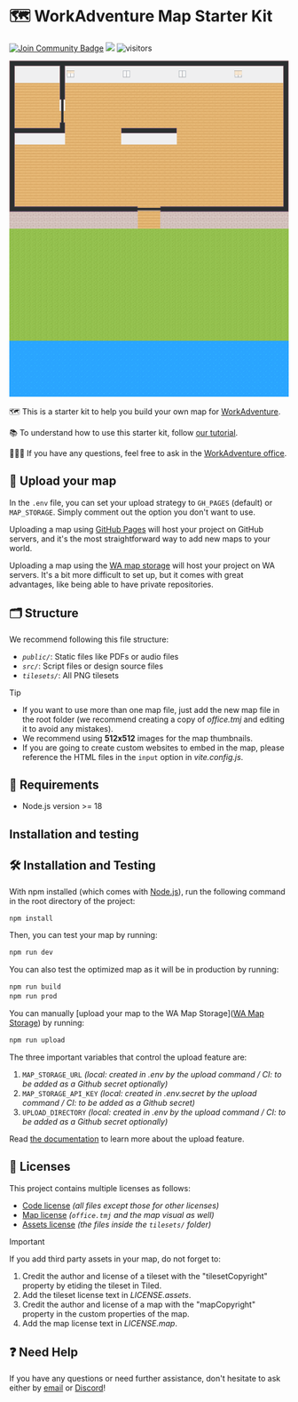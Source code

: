 # 🗺️ WorkAdventure Map Starter Kit

<a href="https://discord.gg/G6Xh9ZM9aR" target="blank"><img src="https://img.shields.io/discord/821338762134290432.svg?style=flat&label=Join%20Community&color=7289DA" alt="Join Community Badge"/></a>
<a href="https://x.com/workadventure_" target="blank"><img src="https://img.shields.io/twitter/follow/workadventure_.svg?style=social" /></a>
![visitors](https://vbr.nathanchung.dev/badge?page_id=workadventure.map-starter-kit&color=00cf00)

![map thumbnail](./map.png)

🗺️ This is a starter kit to help you build your own map for [WorkAdventure](https://workadventu.re).

📚 To understand how to use this starter kit, follow [our tutorial](https://docs.workadventu.re/map-building/tiled-editor/).

👨🏻‍🔧 If you have any questions, feel free to ask in the [WorkAdventure office](https://play.staging.workadventu.re/@/tcm/workadventure/wa-village).

## 🚀 Upload your map

In the `.env` file, you can set your upload strategy to `GH_PAGES` (default) or `MAP_STORAGE`. Simply comment out the option you don't want to use.

Uploading a map using [GitHub Pages](https://docs.github.com/pages) will host your project on GitHub servers, and it's the most straightforward way to add new maps to your world.

Uploading a map using the [WA map storage](https://docs.workadventu.re/map-building/tiled-editor/publish/wa-hosted) will host your project on WA servers. It's a bit more difficult to set up, but it comes with great advantages, like being able to have private repositories.

## 🗂️ Structure

We recommend following this file structure:

- *`public/`*: Static files like PDFs or audio files
- *`src/`*: Script files or design source files
- *`tilesets/`*: All PNG tilesets

> [!TIP]
> - If you want to use more than one map file, just add the new map file in the root folder (we recommend creating a copy of *office.tmj* and editing it to avoid any mistakes).
> - We recommend using **512x512** images for the map thumbnails.
> - If you are going to create custom websites to embed in the map, please reference the HTML files in the `input` option in *vite.config.js*.

## 📜 Requirements

- Node.js version >= 18

## Installation and testing

## 🛠️ Installation and Testing

With npm installed (which comes with [Node.js](https://nodejs.org/en/)), run the following command in the root directory of the project:

```bash
npm install
```

Then, you can test your map by running:

```bash
npm run dev
```

You can also test the optimized map as it will be in production by running:

```bash
npm run build
npm run prod
```

You can manually [upload your map to the WA Map Storage]([WA Map Storage](https://github.com/workadventure/upload-maps)) by running:

```bash
npm run upload
```

The three important variables that control the upload feature are:

1. `MAP_STORAGE_URL` *(local: created in .env by the upload command / CI: to be added as a Github secret optionally)*
2. `MAP_STORAGE_API_KEY` *(local: created in .env.secret by the upload command / CI: to be added as a Github secret)*
3. `UPLOAD_DIRECTORY` *(local: created in .env by the upload command / CI: to be added as a Github secret optionally)*

Read [the documentation](https://docs.workadventu.re/map-building/tiled-editor/publish/wa-hosted) to learn more about the upload feature.

## 📜 Licenses

This project contains multiple licenses as follows:

* [Code license](./LICENSE.code) *(all files except those for other licenses)*
* [Map license](./LICENSE.map) *(`office.tmj` and the map visual as well)*
* [Assets license](./LICENSE.assets) *(the files inside the `tilesets/` folder)*

> [!IMPORTANT]
> If you add third party assets in your map, do not forget to:
> 1. Credit the author and license of a tileset with the "tilesetCopyright" property by etiding the tileset in Tiled.
> 2. Add the tileset license text in *LICENSE.assets*.
> 3. Credit the author and license of a map with the "mapCopyright" property in the custom properties of the map.
> 4. Add the map license text in *LICENSE.map*.

## ❓ Need Help

If you have any questions or need further assistance, don't hesitate to ask either by [email](mailto:hello@workadventu.re) or [Discord](https://discord.gg/G6Xh9ZM9aR)!
